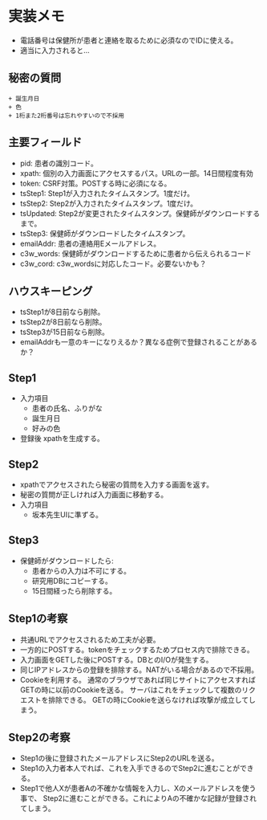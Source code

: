 実装メモ
========

- 電話番号は保健所が患者と連絡を取るために必須なのでIDに使える。
- 適当に入力されると…

## 秘密の質問
    + 誕生月日
    + 色
    + 1桁また2桁番号は忘れやすいので不採用

## 主要フィールド

- pid: 患者の識別コード。
- xpath: 個別の入力画面にアクセスするパス。URLの一部。14日間程度有効
- token: CSRF対策。POSTする時に必須になる。
- tsStep1: Step1が入力されたタイムスタンプ。1度だけ。
- tsStep2: Step2が入力されたタイムスタンプ。1度だけ。
- tsUpdated: Step2が変更されたタイムスタンプ。保健師がダウンロードするまで。
- tsStep3: 保健師がダウンロードしたタイムスタンプ。
- emailAddr: 患者の連絡用Eメールアドレス。
- c3w_words: 保健師がダウンロードするために患者から伝えられるコード
- c3w_cord: c3w_wordsに対応したコード。必要ないかも？

## ハウスキーピング

- tsStep1が8日前なら削除。
- tsStep2が8日前なら削除。
- tsStep3が15日前なら削除。
- emailAddrも一意のキーになりえるか？異なる症例で登録されることがあるか？

## Step1

- 入力項目
    + 患者の氏名、ふりがな
    + 誕生月日
    + 好みの色
- 登録後 xpathを生成する。

## Step2

- xpathでアクセスされたら秘密の質問を入力する画面を返す。
- 秘密の質問が正しければ入力画面に移動する。
- 入力項目
    + 坂本先生UIに準ずる。

## Step3

- 保健師がダウンロードしたら:
    + 患者からの入力は不可にする。
    + 研究用DBにコピーする。
    + 15日間経ったら削除する。

## Step1の考察

- 共通URLでアクセスされるため工夫が必要。
- 一方的にPOSTする。tokenをチェックするためプロセス内で排除できる。
- 入力画面をGETした後にPOSTする。DBとのI/Oが発生する。
- 同じIPアドレスからの登録を排除する。NATがいる場合があるので不採用。
- Cookieを利用する。
通常のブラウザであれば同じサイトにアクセスすればGETの時に以前のCookieを送る。
サーバはこれをチェックして複数のリクエストを排除できる。
GETの時にCookieを送らなければ攻撃が成立してしまう。

## Step2の考察

- Step1の後に登録されたメールアドレスにStep2のURLを送る。
- Step1の入力者本人でれば、これを入手できるのでStep2に進むことができる。
- Step1で他人Xが患者Aの不確かな情報を入力し、Xのメールアドレスを使う事で、
Step2に進むことができる。これによりAの不確かな記録が登録されてしまう。

